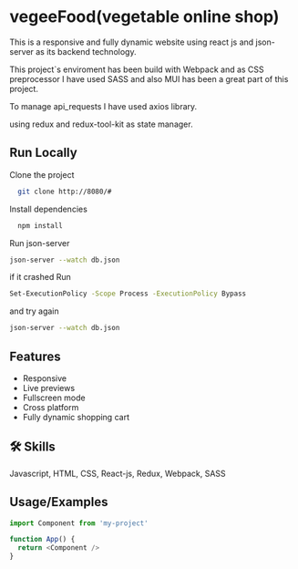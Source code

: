 
# vegeeFood(vegetable online shop)

This is a responsive and fully dynamic website using react js and json-server as its backend technology.

This project`s enviroment has been build with Webpack and as CSS preprocessor I have used SASS and also MUI has been a great part of this project. 

To manage api_requests I have used axios library.

using redux and redux-tool-kit as state manager. 


## Run Locally

Clone the project

```bash
  git clone http://8080/#
```

Install dependencies

```bash
  npm install
```

Run json-server
```bash
json-server --watch db.json
```

if it crashed Run 
```bash
Set-ExecutionPolicy -Scope Process -ExecutionPolicy Bypass
```

and try again
```bash
json-server --watch db.json
```

## Features

- Responsive
- Live previews
- Fullscreen mode
- Cross platform
- Fully dynamic shopping cart


## 🛠 Skills
Javascript, HTML, CSS, React-js, Redux, Webpack, SASS


## Usage/Examples

```javascript
import Component from 'my-project'

function App() {
  return <Component />
}
```

